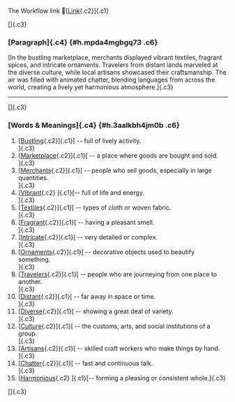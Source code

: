 The Workflow link
👏[[Link](https://www.google.com/url?q=http://www.google.com&sa=D&source=editors&ust=1759840774821843&usg=AOvVaw2ipK0P969yXSWcSbhyQNPh){.c2}]{.c1}

[]{.c3}

### [Paragraph]{.c4} {#h.mpda4mgbgq73 .c6}

[In the bustling marketplace, merchants displayed vibrant textiles,
fragrant spices, and intricate ornaments. Travelers from distant lands
marveled at the diverse culture, while local artisans showcased their
craftsmanship. The air was filled with animated chatter, blending
languages from across the world, creating a lively yet harmonious
atmosphere.]{.c3}

------------------------------------------------------------------------

[]{.c3}

### [Words & Meanings]{.c4} {#h.3aalkbh4jm0b .c6}

1.  [[Bustling](https://www.google.com/url?q=http://www.google.com&sa=D&source=editors&ust=1759840774822886&usg=AOvVaw3aExYFuw3bSF_AXvi3Lppc){.c2}]{.c1}[ --
    full of lively activity.\
    ]{.c3}
2.  [[Marketplace](https://www.google.com/url?q=http://www.google.com&sa=D&source=editors&ust=1759840774823095&usg=AOvVaw1RemHgp2nWquDxrXAcfwzd){.c2}]{.c1}[ --
    a place where goods are bought and sold.\
    ]{.c3}
3.  [[Merchants](https://www.google.com/url?q=http://www.google.com&sa=D&source=editors&ust=1759840774823310&usg=AOvVaw3syOQbxTr49bxD5LCNdt7L){.c2}]{.c1}[ --
    people who sell goods, especially in large quantities.\
    ]{.c3}
4.  [[Vibrant](https://www.google.com/url?q=http://www.google.com&sa=D&source=editors&ust=1759840774823539&usg=AOvVaw3uNi1N-jFmMXHVBIG9nO2k){.c2}
    ]{.c1}[-- full of life and energy.\
    ]{.c3}
5.  [[Textiles](https://www.google.com/url?q=http://www.google.com&sa=D&source=editors&ust=1759840774823704&usg=AOvVaw1gLfrhVAJFaHK1YhgyqtEw){.c2}]{.c1}[ --
    types of cloth or woven fabric.\
    ]{.c3}
6.  [[Fragrant](https://www.google.com/url?q=http://www.google.com&sa=D&source=editors&ust=1759840774823877&usg=AOvVaw3DePPJgqg4OrLmUQ1ydMSD){.c2}]{.c1}[ --
    having a pleasant smell.\
    ]{.c3}
7.  [[Intricate](https://www.google.com/url?q=http://www.google.com&sa=D&source=editors&ust=1759840774824038&usg=AOvVaw3GZn4-DxSnU6fXCO5bUlgo){.c2}]{.c1}[ --
    very detailed or complex.\
    ]{.c3}
8.  [[Ornaments](https://www.google.com/url?q=http://www.google.com&sa=D&source=editors&ust=1759840774824197&usg=AOvVaw2wOHPo-uOdfs7c942wQWyq){.c2}]{.c1}[ --
    decorative objects used to beautify something.\
    ]{.c3}
9.  [[Travelers](https://www.google.com/url?q=http://www.google.com&sa=D&source=editors&ust=1759840774824389&usg=AOvVaw1lVLHtEs7WZ2c892zN34J1){.c2}]{.c1}[ --
    people who are journeying from one place to another.\
    ]{.c3}
10. [[Distant](https://www.google.com/url?q=http://www.google.com&sa=D&source=editors&ust=1759840774824596&usg=AOvVaw3bcGvTUkYGm9ndwXmJVP3L){.c2}]{.c1}[ --
    far away in space or time.\
    ]{.c3}
11. [[Diverse](https://www.google.com/url?q=http://www.google.com&sa=D&source=editors&ust=1759840774824756&usg=AOvVaw3ntcQzZAtwEuk3rErx6s1W){.c2}]{.c1}[ --
    showing a great deal of variety.\
    ]{.c3}
12. [[Culture](https://www.google.com/url?q=http://www.google.com&sa=D&source=editors&ust=1759840774824923&usg=AOvVaw0DNRz8gjwsv_I6WxCPk_Dj){.c2}]{.c1}[ --
    the customs, arts, and social institutions of a group.\
    ]{.c3}
13. [[Artisans](https://www.google.com/url?q=http://www.google.com&sa=D&source=editors&ust=1759840774825122&usg=AOvVaw3xvZN_mvFt7VhHBfvAtjtc){.c2}]{.c1}[ --
    skilled craft workers who make things by hand.\
    ]{.c3}
14. [[Chatter](https://www.google.com/url?q=http://www.google.com&sa=D&source=editors&ust=1759840774825311&usg=AOvVaw2GYBlqJrjsfl4elMCmHXf_){.c2}]{.c1}[ --
    fast and continuous talk.\
    ]{.c3}
15. [[Harmonious](https://www.google.com/url?q=http://www.google.com&sa=D&source=editors&ust=1759840774825488&usg=AOvVaw0BKMQJs48BuvsrPpQqYAvp){.c2}
    ]{.c1}[-- forming a pleasing or consistent whole.]{.c3}

[]{.c3}
